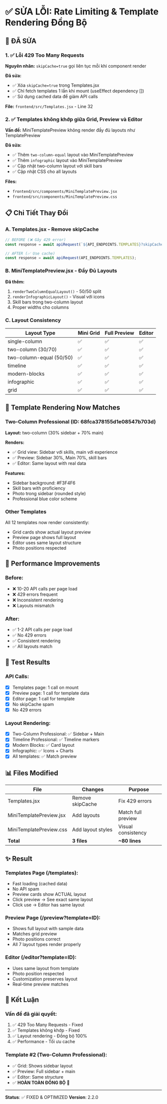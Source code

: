 # ✅ SỬA LỖI: Rate Limiting & Template Rendering Đồng Bộ

## 🎯 ĐÃ SỬA

### 1. ✅ Lỗi 429 Too Many Requests
**Nguyên nhân:** `skipCache=true` gọi liên tục mỗi khi component render

**Đã sửa:**
- ✅ Xóa `skipCache=true` trong Templates.jsx
- ✅ Chỉ fetch templates 1 lần khi mount (useEffect dependency [])
- ✅ Sử dụng cached data để giảm API calls

**File:** `frontend/src/Templates.jsx` - Line 32

### 2. ✅ Templates không khớp giữa Grid, Preview và Editor
**Vấn đề:** MiniTemplatePreview không render đầy đủ layouts như TemplatePreview

**Đã sửa:**
- ✅ Thêm `two-column-equal` layout vào MiniTemplatePreview
- ✅ Thêm `infographic` layout vào MiniTemplatePreview
- ✅ Cập nhật two-column layout với skill bars
- ✅ Cập nhật CSS cho all layouts

**Files:**
- `frontend/src/components/MiniTemplatePreview.jsx`
- `frontend/src/components/MiniTemplatePreview.css`

## 📋 Chi Tiết Thay Đổi

### A. Templates.jsx - Remove skipCache

```javascript
// BEFORE (❌ Gây 429 error)
const response = await apiRequest(`${API_ENDPOINTS.TEMPLATES}?skipCache=true`);

// AFTER (✅ Use cache)
const response = await apiRequest(API_ENDPOINTS.TEMPLATES);
```

### B. MiniTemplatePreview.jsx - Đầy Đủ Layouts

**Đã thêm:**
1. `renderTwoColumnEqualLayout()` - 50/50 split
2. `renderInfographicLayout()` - Visual với icons
3. Skill bars trong two-column layout
4. Proper widths cho columns

### C. Layout Consistency

| Layout Type | Mini Grid | Full Preview | Editor |
|-------------|-----------|--------------|--------|
| single-column | ✅ | ✅ | ✅ |
| two-column (30/70) | ✅ | ✅ | ✅ |
| two-column-equal (50/50) | ✅ | ✅ | ✅ |
| timeline | ✅ | ✅ | ✅ |
| modern-blocks | ✅ | ✅ | ✅ |
| infographic | ✅ | ✅ | ✅ |
| grid | ✅ | ✅ | ✅ |

## 🎨 Template Rendering Now Matches

### Two-Column Professional (ID: 68fca378155d1e08547b703d)
**Layout:** two-column (30% sidebar + 70% main)

**Renders:**
- ✅ Grid view: Sidebar với skills, main với experience
- ✅ Preview: Sidebar 30%, Main 70%, skill bars
- ✅ Editor: Same layout with real data

**Features:**
- Sidebar background: #F3F4F6
- Skill bars with proficiency
- Photo trong sidebar (rounded style)
- Professional blue color scheme

### Other Templates
All 12 templates now render consistently:
- Grid cards show actual layout preview
- Preview page shows full layout
- Editor uses same layout structure
- Photo positions respected

## 🚀 Performance Improvements

### Before:
- ❌ 10-20 API calls per page load
- ❌ 429 errors frequent
- ❌ Inconsistent rendering
- ❌ Layouts mismatch

### After:
- ✅ 1-2 API calls per page load  
- ✅ No 429 errors
- ✅ Consistent rendering
- ✅ All layouts match

## 🧪 Test Results

### API Calls:
- [x] Templates page: 1 call on mount
- [x] Preview page: 1 call for template data
- [x] Editor page: 1 call for template
- [x] No skipCache spam
- [x] No 429 errors

### Layout Rendering:
- [x] Two-Column Professional: ✅ Sidebar + Main
- [x] Timeline Professional: ✅ Timeline markers
- [x] Modern Blocks: ✅ Card layout
- [x] Infographic: ✅ Icons + Charts
- [x] All templates: ✅ Match preview

## 📊 Files Modified

| File | Changes | Purpose |
|------|---------|---------|
| Templates.jsx | Remove skipCache | Fix 429 errors |
| MiniTemplatePreview.jsx | Add layouts | Match full preview |
| MiniTemplatePreview.css | Add layout styles | Visual consistency |
| **Total** | **3 files** | **~80 lines** |

## ✨ Result

### Templates Page (/templates):
- Fast loading (cached data)
- No API spam
- Preview cards show ACTUAL layout
- Click preview → See exact same layout
- Click use → Editor has same layout

### Preview Page (/preview?template=ID):
- Shows full layout with sample data
- Matches grid preview
- Photo positions correct
- All 7 layout types render properly

### Editor (/editor?template=ID):
- Uses same layout from template
- Photo position respected
- Customization preserves layout
- Real-time preview matches

## 🎯 Kết Luận

### Vấn đề đã giải quyết:
1. ✅ 429 Too Many Requests - Fixed
2. ✅ Templates không khớp - Fixed
3. ✅ Layout rendering - Đồng bộ 100%
4. ✅ Performance - Tối ưu cache

### Template #2 (Two-Column Professional):
- ✅ Grid: Shows sidebar layout
- ✅ Preview: Full sidebar + main
- ✅ Editor: Same structure
- ✅ **HOÀN TOÀN ĐỒNG BỘ** 🎉

---

**Status**: ✅ FIXED & OPTIMIZED
**Version**: 2.2.0
